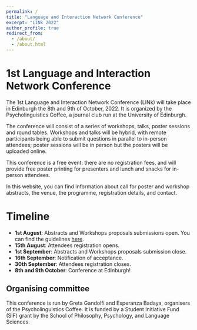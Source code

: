 ```yaml
---
permalink: /
title: "Language and Interaction Network Conference"
excerpt: "LINk 2022"
author_profile: true
redirect_from: 
  - /about/
  - /about.html
---
```

1st Language and Interaction Network Conference 
======
The 1st Language and Interaction Network Conference (LINk) will take place in Edinburgh the 8th and 9th of October, 2022. It is organized by the Psycholinguistics Coffee, a journal club run at the University of Edinburgh. 

The conference will consist of a series of workshops, talks, poster sessions and round tables. Workshops and talks will be hybrid, with remote participants being able to submit questions in parallel to in-person attendees; poster sessions will be in person but the posters will be uploaded online.

This conference is a free event: there are no registration fees, and will provide free poster printing for presenters and lunch and snacks for in-person attendees.

In this website, you can find information about call for poster and workshop abstracts, the venue, the programme, registration details, and contact.

Timeline
======
- **1st August**: Abstracts and Workshops proposals submissions open. You can find the guidelines [here]().
- **15th August**: Attendees registration opens.
- **1st September**: Abstracts and Workshops proposals submission close.
- **16th September**: Notification of acceptance.
- **30th September**: Attendees registration closes. 
- **8th and 9th October**: Conference at Edinburgh!

Organising committee
------
This conference is run by Greta Gandolfi and Esperanza Badaya, organisers of the Psycholinguistics Coffee. It is funded by a Student Initiative Fund (SIF) grant by the School of Philosophy, Psychology, and Language Sciences.
